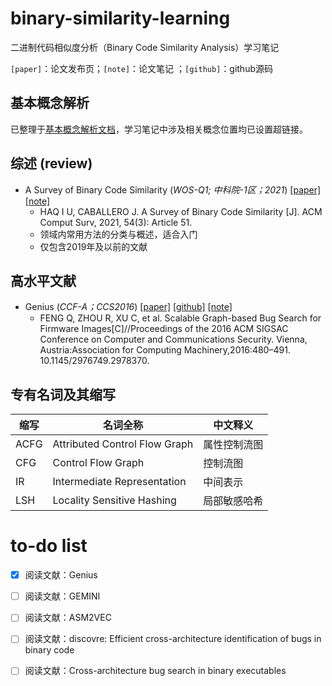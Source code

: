 # binary-similarity-learning

二进制代码相似度分析（Binary Code Similarity Analysis）学习笔记

`[paper]`：论文发布页；`[note]`：论文笔记 ；`[github]`：github源码

## 基本概念解析

已整理于[基本概念解析文档](./concept.md)，学习笔记中涉及相关概念位置均已设置超链接。

## 综述 (review)

- A Survey of Binary Code Similarity (*WOS-Q1; 中科院-1区；2021*) [[paper]](https://dl.acm.org/doi/abs/10.1145/3446371) [[note]](./notes/A_Survey_of_Binary_Code_Similarity.md)
  - HAQ I U, CABALLERO J. A Survey of Binary Code Similarity [J]. ACM Comput Surv, 2021, 54(3): Article 51. 
  - 领域内常用方法的分类与概述，适合入门
  - 仅包含2019年及以前的文献

## 高水平文献

- Genius (*CCF-A；CCS2016*) [[paper]](https://dl.acm.org/doi/abs/10.1145/2976749.2978370) [[github]](https://github.com/qian-feng/Gencoding) [[note]](./notes/Genius.md)
  - FENG Q, ZHOU R, XU C, et al. Scalable Graph-based Bug Search for Firmware Images[C]//Proceedings of the 2016 ACM SIGSAC Conference on Computer and Communications Security. Vienna, Austria:Association for Computing Machinery,2016:480–491. 10.1145/2976749.2978370.

## 专有名词及其缩写

| 缩写 | 名词全称                      | 中文释义     |
| ---- | ----------------------------- | ------------ |
| ACFG | Attributed Control Flow Graph | 属性控制流图 |
| CFG  | Control Flow Graph            | 控制流图     |
| IR   | Intermediate Representation   | 中间表示     |
| LSH  | Locality Sensitive Hashing    | 局部敏感哈希 |

# to-do list

- [x] 阅读文献：Genius
- [ ] 阅读文献：GEMINI
- [ ] 阅读文献：ASM2VEC
- [ ] 阅读文献：discovre: Efficient cross-architecture identification of bugs in binary code
- [ ] 阅读文献：Cross-architecture bug search in binary executables

